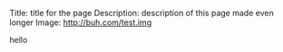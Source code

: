 Title:          title for the page
Description:    description of this page
                made even longer
Image:          http://buh.com/test.img

hello
